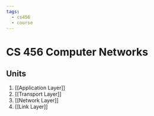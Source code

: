 ```yaml
---
tags:
  - cs456
  - course
---
```

# CS 456 Computer Networks
## Units
1. [[Application Layer]]
2. [[Transport Layer]]
3. [[Network Layer]]
4. [[Link Layer]]